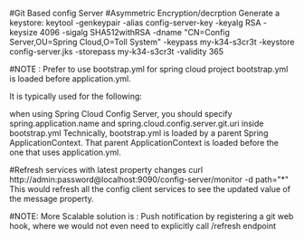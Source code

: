 #Git Based config Server
#Asymmetric Encryption/decrption
Generate a keystore:
keytool -genkeypair -alias config-server-key -keyalg RSA -keysize 4096 -sigalg SHA512withRSA -dname "CN=Config Server,OU=Spring Cloud,O=Toll System" -keypass my-k34-s3cr3t -keystore config-server.jks -storepass my-k34-s3cr3t -validity 365


#NOTE : Prefer to use bootstrap.yml for spring cloud project
bootstrap.yml is loaded before application.yml.

It is typically used for the following:

when using Spring Cloud Config Server, you should specify spring.application.name and spring.cloud.config.server.git.uri inside bootstrap.yml
Technically, bootstrap.yml is loaded by a parent Spring ApplicationContext. That parent ApplicationContext is loaded before the one that uses application.yml.

#Refresh services with latest property changes
curl http://admin:password@localhost:9090/config-server/monitor -d path="*" This would refresh all the config client services to see the updated value of the message property.
 
 #NOTE: More Scalable solution is : Push notification by registering a git web hook, where we would not even need to explicitly call /refresh endpoint